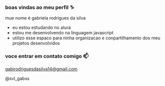 ### boas vindas ao meu perfil ♑

mue nome é gabriela rodrigues da silva 

- eu estou estudando no alura
- estou me desenvolvendo na linguagem javascript
- utilizo esse espaco para ninha organizacao e conpartilhamento dos meu projetos desenvolvidos

### voce entrar em contato comigo 📫

gabirodriguesdasilva14@gmail.com

@svl_gabss

